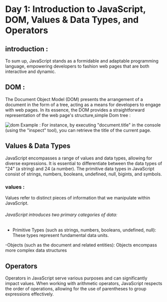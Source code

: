 # Day 1: Introduction to JavaScript, DOM, Values & Data Types, and Operators
## introduction :
To sum up, JavaScript stands as a formidable and adaptable programming language, empowering developers to fashion web pages that are both interactive and dynamic.
## DOM :
The Document Object Model (DOM) presents the arrangement of a document in the form of a tree, acting as a means for developers to engage with web pages. In its essence, the DOM provides a straightforward representation of the web page's structure,simple Dom tree : 

![dom](https://github.com/suzanayesh2/Mastering-JavaScript-in-20-Days/assets/138245896/886b6eb6-f808-48e7-b497-d2a48677c5f4)
Example : For instance, by executing "document.title" in the console (using the "inspect" tool), you can retrieve the title of the current page.
## Values & Data Types
JavaScript encompasses a range of values and data types, allowing for diverse expressions. It is essential to differentiate between the data types of "24" (a string) and 24 (a number). The primitive data types in JavaScript consist of strings, numbers, booleans, undefined, null, bigints, and symbols.
### values : 
Values refer to distinct pieces of information that we manipulate within JavaScript.
 ###### JavaScript introduces two primary categories of data:
- Primitive Types (such as strings, numbers, booleans, undefined, null):
These types represent fundamental data units.

-Objects (such as the document and related entities):
Objects encompass more complex data structures
 
## Operators
Operators in JavaScript serve various purposes and can significantly impact values. When working with arithmetic operators, JavaScript respects the order of operations, allowing for the use of parentheses to group expressions effectively.
